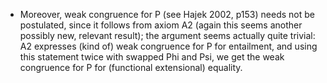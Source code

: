 
* Moreover, weak congruence for P (see Hajek 2002, p153) needs not be postulated, since it follows from axiom A2 (again this seems another possibly new, relevant result); the argument seems actually quite trivial: A2 expresses (kind of)  weak congruence for P for entailment, and using this statement twice with swapped Phi and Psi, we get the weak congruence for P for (functional extensional) equality.